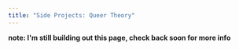 ```yaml
---
title: "Side Projects: Queer Theory"
---
```

__note: I'm still building out this page, check back soon for more info__